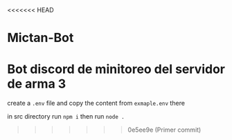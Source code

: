 <<<<<<< HEAD
# Mictan-Bot
Bot discord de minitoreo del servidor de arma 3
=======
create a `.env` file and copy the content from `exmaple.env` there

in src directory run `npm i`
then run `node .`
>>>>>>> 0e5ee9e (Primer commit)

